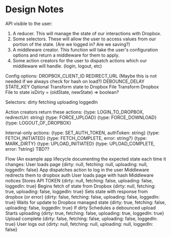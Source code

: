 # Design Notes

API visible to the user:

1. A reducer. This will manage the state of our interactions with Dropbox.
2. Some selectors. These will allow the user to access values from our portion
   of the state. (Are we logged in? Are we saving?)
3. A middleware creator. This function will take the user's configuration
   options and return a middleware for them to apply.
4. Some action creators for the user to dispatch actions which our middleware
   will handle. (login, logout, etc)


Config options:
    DROPBOX_CLIENT_ID
    REDIRECT_URL (Maybe this is not needed if we always check for hash on load?)
    DEBOUNCE_DELAY
    STATE_KEY
    Optional
        Transform state to Dropbox File
        Transform Dropbox File to state
        isDirty = (oldState, newState) => boolean?

Selectors:
    dirty
    fetching
    uploading
    loggedIn

Action creators return these actions:
    {type: LOGIN_TO_DROPBOX, redirectUrl: string}
    {type: FORCE_UPLOAD}
    {type: FORCE_DOWNLOAD}
    {type: LOGOUT_OF_DROPBOX}

Internal-only actions:
    {type: SET_AUTH_TOKEN, authToken: string}
    {type: FETCH_INITIATED}
    {type: FETCH_COMPLETE, error: string?}
    {type: MARK_DIRTY}
    {type: UPLOAD_INITIATED}
    {type: UPLOAD_COMPLETE, error: ?string}
    TBD??

Flow (An example app lifecycle documenting the expected state each time it
changes:
    User loads page
        {dirty: null, fetching: null, uploading: null, loggedIn: false}
    App dispatches action to log in the user
    Middleware redirects them to dropbox auth
    User loads page with hash
    Middleware notices
    Stores API TOKEN
        {dirty: null, fetching: false, uploading: false, loggedIn: true}
    Begins fetch of state from Dropbox
        {dirty: null, fetching: true, uploading: false, loggedIn: true}
    Sets state with response from dropbox (or error)
        {dirty: false, fetching: false, uploading: false, loggedIn: true}
    Waits for update to Dropbox managed state
        {dirty: true, fetching: false, uploading: false, loggedIn: true}
    If dirty
        Schedules a debounced upload
        Starts uploading
        {dirty: true, fetching: false, uploading: true, loggedIn: true}
        Upload complete
        {dirty: false, fetching: false, uploading: false, loggedIn: true}
    User logs out
        {dirty: null, fetching: null, uploading: null, loggedIn: false}

